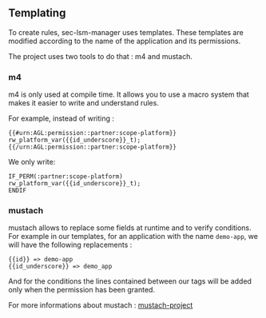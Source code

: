 ## Templating

To create rules, sec-lsm-manager uses templates.
These templates are modified according to the name of the application and its permissions.

The project uses two tools to do that : m4 and mustach.

### m4

m4 is only used at compile time. It allows you to use a macro system that makes it easier 
to write and understand rules.

For example, instead of writing :

```
{{#urn:AGL:permission::partner:scope-platform}}
rw_platform_var({{id_underscore}}_t);
{{/urn:AGL:permission::partner:scope-platform}}
```

We only write:

```
IF_PERM(:partner:scope-platform)
rw_platform_var({{id_underscore}}_t);
ENDIF
```

### mustach

mustach allows to replace some fields at runtime and to verify conditions. 
For example in our templates, for an application with the name `demo-app`, we will have the following replacements :

```
{{id}} => demo-app
{{id_underscore}} => demo_app
```

And for the conditions the lines contained between our tags will be added only when the permission has been granted.

For more informations about mustach : [mustach-project](https://gitlab.com/jobol/mustach)

